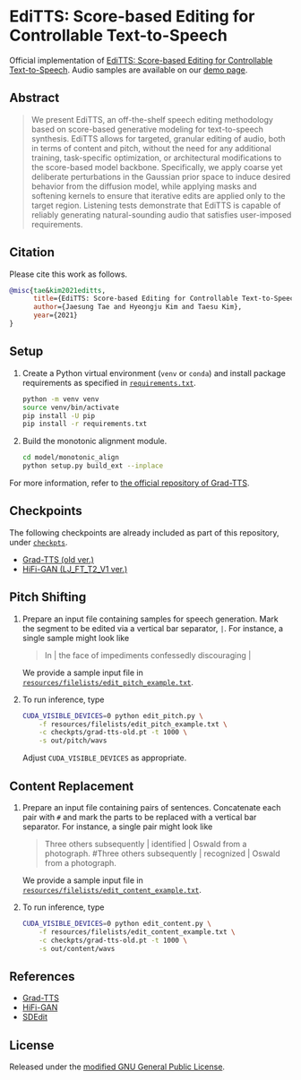 # EdiTTS: Score-based Editing for Controllable Text-to-Speech

Official implementation of [EdiTTS: Score-based Editing for Controllable Text-to-Speech](https://arxiv.org/abs/2110.02584). Audio samples are available on our [demo page](https://editts.github.io).

## Abstract

> We present EdiTTS, an off-the-shelf speech editing methodology based on score-based generative modeling for text-to-speech synthesis. EdiTTS allows for targeted, granular editing of audio, both in terms of content and pitch, without the need for any additional training, task-specific optimization, or architectural modifications to the score-based model backbone. Specifically, we apply coarse yet deliberate perturbations in the Gaussian prior space to induce desired behavior from the diffusion model, while applying masks and softening kernels to ensure that iterative edits are applied only to the target region. Listening tests demonstrate that EdiTTS is capable of reliably generating natural-sounding audio that satisfies user-imposed requirements.

## Citation

Please cite this work as follows.

```bibtex
@misc{tae&kim2021editts,
      title={EdiTTS: Score-based Editing for Controllable Text-to-Speech}, 
      author={Jaesung Tae and Hyeongju Kim and Taesu Kim},
      year={2021}
}
```

## Setup

1. Create a Python virtual environment (`venv` or `conda`) and install package requirements as specified in [`requirements.txt`](requirements.txt).

   ```sh
   python -m venv venv
   source venv/bin/activate
   pip install -U pip
   pip install -r requirements.txt
   ```

2. Build the monotonic alignment module.

   ```sh
   cd model/monotonic_align
   python setup.py build_ext --inplace
   ```

For more information, refer to [the official repository of Grad-TTS](https://github.com/huawei-noah/Speech-Backbones/tree/main/Grad-TTS).

## Checkpoints

The following checkpoints are already included as part of this repository, under [`checkpts`](checkpts). 

- [Grad-TTS (old ver.)](https://drive.google.com/drive/folders/1grsfccJbmEuSBGQExQKr3cVxNV0xEOZ7)
- [HiFi-GAN (LJ_FT_T2_V1 ver.)](https://drive.google.com/drive/folders/1-eEYTB5Av9jNql0WGBlRoi-WH2J7bp5Y)

## Pitch Shifting

1. Prepare an input file containing samples for speech generation. Mark the segment to be edited via a vertical bar separator, `|`. For instance, a single sample might look like

   > In | the face of impediments confessedly discouraging |

   We provide a sample input file in [`resources/filelists/edit_pitch_example.txt`](resources/filelists/edit_pitch_example.txt).

2. To run inference, type

   ```sh
   CUDA_VISIBLE_DEVICES=0 python edit_pitch.py \
       -f resources/filelists/edit_pitch_example.txt \
       -c checkpts/grad-tts-old.pt -t 1000 \
       -s out/pitch/wavs
   ```

   Adjust `CUDA_VISIBLE_DEVICES` as appropriate.

## Content Replacement

1. Prepare an input file containing pairs of sentences. Concatenate each pair with `#` and mark the parts to be replaced with a vertical bar separator. For instance, a single pair might look like

   > Three others subsequently | identified | Oswald from a photograph. #Three others subsequently | recognized | Oswald from a photograph.

   We provide a sample input file in [`resources/filelists/edit_content_example.txt`](resources/filelists/edit_content_example.txt).

2. To run inference, type

   ```sh
   CUDA_VISIBLE_DEVICES=0 python edit_content.py \
       -f resources/filelists/edit_content_example.txt \
       -c checkpts/grad-tts-old.pt -t 1000 \
       -s out/content/wavs
   ```

## References
- [Grad-TTS](https://github.com/huawei-noah/Speech-Backbones/tree/main/Grad-TTS)
- [HiFi-GAN](https://github.com/jik876/hifi-gan)
- [SDEdit](https://github.com/ermongroup/SDEdit)

## License

Released under the [modified GNU General Public License](LICENSE).
